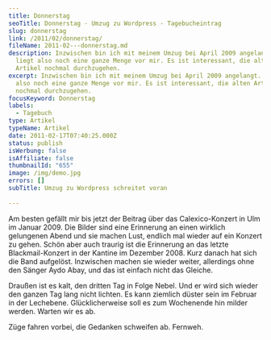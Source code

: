 ```yaml
---
title: Donnerstag
seoTitle: Donnerstag - Umzug zu Wordpress - Tagebucheintrag
slug: donnerstag
link: /2011/02/donnerstag/
fileName: 2011-02---donnerstag.md
description: Inzwischen bin ich mit meinem Umzug bei April 2009 angelangt. Es
  liegt also noch eine ganze Menge vor mir. Es ist interessant, die alten
  Artikel nochmal durchzugehen.
excerpt: Inzwischen bin ich mit meinem Umzug bei April 2009 angelangt. Es liegt
  also noch eine ganze Menge vor mir. Es ist interessant, die alten Artikel
  nochmal durchzugehen.
focusKeyword: Donnerstag
labels:
  - Tagebuch
type: Artikel
typeName: Artikel
date: 2011-02-17T07:40:25.000Z
status: publish
isWerbung: false
isAffiliate: false
thumbnailId: "655"
image: /img/demo.jpg
errors: []
subTitle: Umzug zu Wordpress schreitet voran
  
---
```


Am besten gefällt mir bis jetzt der Beitrag über das Calexico-Konzert in Ulm im
Januar 2009. Die Bilder sind eine Erinnerung an einen wirklich gelungenen Abend
und sie machen Lust, endlich mal wieder auf ein Konzert zu gehen. Schön aber
auch traurig ist die Erinnerung an das letzte Blackmail-Konzert in der Kantine
im Dezember 2008. Kurz danach hat sich die Band aufgelöst. Inzwischen machen sie
wieder weiter, allerdings ohne den Sänger Aydo Abay, und das ist einfach nicht
das Gleiche.

Draußen ist es kalt, den dritten Tag in Folge Nebel. Und er wird sich wieder den
ganzen Tag lang nicht lichten. Es kann ziemlich düster sein im Februar in der
Lechebene. Glücklicherweise soll es zum Wochenende hin milder werden. Warten wir
es ab.

Züge fahren vorbei, die Gedanken schweifen ab. Fernweh.

  